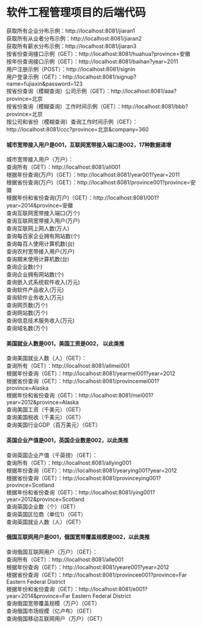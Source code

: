 # 软件工程管理项目的后端代码  
获取所有企业分布示例：http://localhost:8081/jiaran1  
获取所有从业者分布示例：http://localhost:8081/jiaran2  
获取所有薪水分布示例：http://localhost:8081/jiaran3  
按省份查询接口示例（GET）：http://localhost:8081/huahua?province=安徽   
按年份查询接口示例（GET）：http://localhost:8081/baihan?year=2011  
用户注册示例（POST）：http://localhost:8081/signin  
用户登录示例（GET）：http://localhost:8081/signup?name=fujiaxin&password=123  
按省份查询（模糊查询）公司示例（GET）：http://localhost:8081/aaa?province=北京  
按省份查询（模糊查询）工作时间示例（GET）：http://localhost:8081/bbb?province=北京  
按公司和省份（模糊查询）查询工作时间示例（GET）：http://localhost:8081/ccc?province=北京&company=360  
#### 城市宽带接入用户是001，互联网宽带接入端口是002，17种数据递增
城市宽带接入用户（万户）：  
查询所有（GET）：http://localhost:8081/all001  
根据年份查询(万户)（GET）：http://localhost:8081/year001?year=2011  
根据省份查询(万户)（GET）：http://localhost:8081/province001?province=安徽  
根据年份和省份查询(万户)（GET）：http://localhost:8081/001?year=2014&province=安徽  
查询互联网宽带接入端口(万个)  
查询互联网宽带接入用户(万户)  
查询互联网上网人数(万人)  
查询每百家企业拥有网站数(个)  
查询每百人使用计算机数(台)  
查询农村宽带接入用户(万户)  
查询期末使用计算机数(台)  
查询企业数(个)  
查询企业拥有网站数(个)  
查询嵌入式系统软件收入(万元)  
查询软件产品收入(万元)  
查询软件业务收入(万元)  
查询网页数(万个)  
查询网站数(万个)  
查询信息技术服务收入(万元)  
查询域名数(万个)  
#### 美国就业人数是001，美国工资是002， 以此类推
查询美国就业人数（人）（GET）：  
查询所有（GET）：http://localhost:8081/allmei001  
根据年份查询（GET）：http://localhost:8081/yearmei001?year=2012  
根据省份查询（GET）：http://localhost:8081/provincemei001?province=Alaska  
根据年份和省份查询（GET）：http://localhost:8081/mei001?year=2012&province=Alaska  
查询美国工资（千美元）（GET）  
查询美国税收（千美元）（GET）  
查询美国行业GDP（百万美元）（GET）  
#### 英国企业产值是001，英国企业数是002，以此类推  
查询英国企业产值（千英镑）（GET）：  
查询所有（GET）：http://localhost:8081/allying001  
根据年份查询（GET）：http://localhost:8081/yearying001?year=2012  
根据省份查询（GET）：http://localhost:8081/provinceying001?province=Scotland  
根据年份和省份查询（GET）：http://localhost:8081/ying001?year=2012&province=Scotland  
查询英国企业数（个）（GET）  
查询英国区位商（单位1）（GET）  
查询英国就业人数（人）（GET）  
#### 俄国互联网用户是001，俄国宽带覆盖规模是002，以此类推  
查询俄国互联网用户（万户）（GET）：  
查询所有（GET）：http://localhost:8081/alle001  
根据年份查询（GET）：http://localhost:8081/yeare001?year=2012  
根据省份查询（GET）：http://localhost:8081/provincee001?province=Far Eastern Federal District  
根据年份和省份查询（GET）：http://localhost:8081/e001?year=2014&province=Far Eastern Federal District  
查询俄国宽带覆盖规模（万户）（GET）  
查询俄国市场规模（亿卢布）（GET）  
查询俄国移动互联网用户（万户）（GET）  
